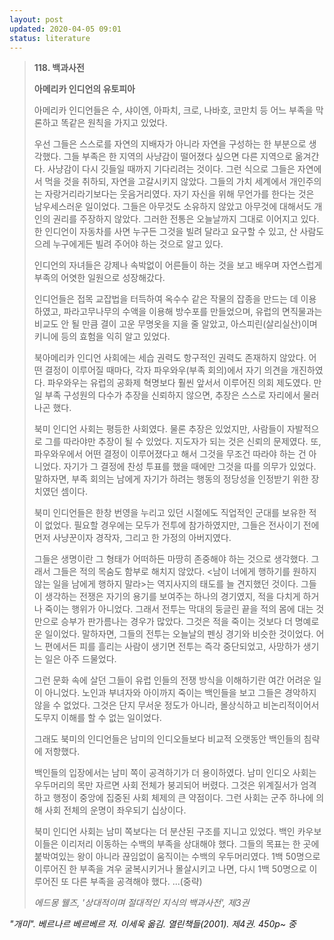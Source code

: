 ```yaml
---
layout: post
updated: 2020-04-05 09:01
status: literature
---
```


> **118. 백과사전**
>
> **아메리카 인디언의 유토피아**
>
>  아메리카 인디언들은 수, 샤이엔, 아파치, 크로, 나바호, 코만치 등 어느 부족을 막론하고 똑같은 원칙을 가지고 있었다.
>
>  우선 그들은 스스로를 자연의 지배자가 아니라 자연을 구성하는 한 부분으로 생각했다. 그들 부족은 한 지역의 사냥감이 떨어졌다 싶으면 다른 지역으로 옮겨간다. 사냥감이 다시 깃들일 때까지 기다리려는 것이다. 그런 식으로 그들은 자연에서 먹을 것을 취하되, 자연을 고갈시키지 않았다. 그들의 가치 세계에서 개인주의는 자랑거리라기보다는 웃음거리였다. 자기 자신을 위해 무언가를 한다는 것은 남우세스러운 일이었다. 그들은 아무것도 소유하지 않았고 아무것에 대해서도 개인의 권리를 주장하지 않았다. 그러한 전통은 오늘날까지 그대로 이어지고 있다. 한 인디언이 자동차를 사면 누구든 그것을 빌려 달라고 요구할 수 있고, 산 사람도 으레 누구에게든 빌려 주어야 하는 것으로 알고 있다.
>
>  인디언의 자녀들은 강제나 속박없이 어른들이 하는 것을 보고 배우며 자연스럽게 부족의 어엿한 일원으로 성장해갔다.
>
>  인디언들은 접목 교잡법을 터득하여 옥수수 같은 작물의 잡종을 만드는 데 이용하였고, 파라고무나무의 수액을 이용해 방수포를 만들었으며, 유럽의 면직물과는 비교도 안 될 만큼 결이 고운 무명옷을 지을 줄 알았고, 아스피린(살리실산)이며 키니에 등의 효험을 익히 알고 있었다.
>
>  북아메리카 인디언 사회에는 세습 권력도 항구적인 권력도 존재하지 않았다. 어떤 결정이 이루어질 때마다, 각자 파우와우(부족 회의)에서 자기 의견을 개진하였다. 파우와우는 유럽의 공화제 혁명보다 훨씬 앞서서 이루어진 의회 제도였다. 만일 부족 구성원의 다수가 추장을 신뢰하지 않으면, 추장은 스스로 자리에서 물러나곤 했다.
>
>  북미 인디언 사회는 평등한 사회였다. 물론 추장은 있었지만, 사람들이 자발적으로 그를 따라야만 추장이 될 수 있었다. 지도자가 되는 것은 신뢰의 문제였다. 또, 파우와우에서 어떤 결정이 이루어졌다고 해서 그것을 무조건 따라야 하는 건 아니었다. 자기가 그 결정에 찬성 투표를 했을 때에만 그것을 따를 의무가 있었다. 말하자면, 부족 회의는 남에게 자기가 하려는 행동의 정당성을 인정받기 위한 장치였던 셈이다.
>
>  북미 인디언들은 한창 번영을 누리고 있던 시절에도 직업적인 군대를 보유한 적이 없었다. 필요할 경우에는 모두가 전투에 참가하였지만, 그들은 전사이기 전에 먼저 사냥꾼이자 경작자, 그리고 한 가정의 아버지였다.
>
>  그들은 생명이란 그 형태가 어떠하든 마땅히 존중해야 하는 것으로 생각했다. 그래서 그들은 적의 목숨도 함부로 해치지 않았다. <남이 너에게 행하기를 원하지 않는 일을 남에게 행하지 말라>는 역지사지의 태도를 늘 견지했던 것이다. 그들이 생각하는 전쟁은 자기의 용기를 보여주는 하나의 경기였지, 적을 다치게 하거나 죽이는 행위가 아니었다. 그래서 전투는 막대의 둥글린 끝을 적의 몸에 대는 것 만으로 승부가 판가름나는 경우가 많았다. 그것은 적을 죽이는 것보다 더 명예로운 일이었다. 말하자면, 그들의 전투는 오늘날의 펜싱 경기와 비슷한 것이었다. 어느 편에서든 피를 흘리는 사람이 생기면 전투는 즉각 중단되었고, 사망하가 생기는 일은 아주 드물었다.
>
>  그런 문화 속에 살던 그들이 유럽 인들의 전쟁 방식을 이해하기란 여간 어려운 일이 아니었다. 노인과 부녀자와 아이까지 죽이는 백인들을 보고 그들은 경악하지 않을 수 없었다. 그것은 단지 무서운 정도가 아니라, 몰상식하고 비논리적이어서 도무지 이해를 할 수 없는 일이었다.
>
>  그래도 북미의 인디언들은 남미의 인디오들보다 비교적 오랫동안 백인들의 침략에 저항했다.
>
>  백인들의 입장에서는 남미 쪽이 공격하기가 더 용이하였다. 남미 인디오 사회는 우두머리의 목만 자르면 사회 전체가 붕괴되어 버렸다. 그것은 위계질서가 엄격하고 행정이 중앙에 집중된 사회 체제의 큰 약점이다. 그런 사회는 군주 하나에 의해 사회 전체의 운명이 좌우되기 십상이다.
>
>  북미 인디언 사회는 남미 쪽보다는 더 분산된 구조를 지니고 있었다. 백인 카우보이들은 이리저리 이동하는 수백의 부족을 상대해야 했다. 그들의 목표는 한 곳에 붙박여있는 왕이 아니라 끊임없이 움직이는 수백의 우두머리였다. 1백 50명으로 이루어진 한 부족을 겨우 굴복시키거나 몰살시키고 나면, 다시 1백 50명으로 이루어진 또 다른 부족을 공격해야 했다. ...(중략)
>
> _에드몽 웰즈, '상대적이며 절대적인 지식의 백과사전', 제3권_

_"개미". 베르나르 베르베르 저. 이세욱 옮김. 열린책들(2001). 제4권. 450p~ 중_